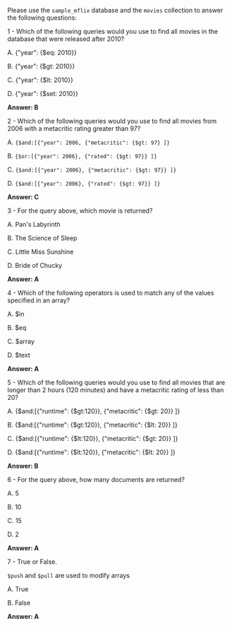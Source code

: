 Please use the `sample_mflix` database and the `movies` collection to answer the following questions:

1 - Which of the following queries would you use to find all movies in the database that were released after 2010?

A. {"year": {$eq: 2010}}

B. {"year": {$gt: 2010}}

C. {"year": {$lt: 2010}}

D. {"year": {$set: 2010}}

**Answer: B**

2 - Which of the following queries would you use to find all movies from 2006 with a metacritic rating greater than 97?

A. `{$and:[{"year": 2006, {"metacritic": {$gt: 97} ]}`

B. `{$or:[{"year": 2006}, {"rated": {$gt: 97}} ]}`

C. `{$and:[{"year": 2006}, {"metacritic": {$gt: 97}} ]}`

D. `{$and:[{"year": 2006}, {"rated": {$gt: 97}} ]}`

**Answer: C**

3 - For the query above, which movie is returned?

A. Pan's Labyrinth

B. The Science of Sleep

C. Little Miss Sunshine

D. Bride of Chucky

**Answer: A**

4 - Which of the following operators is used to match any of the values specified in an array?

A. $in

B. $eq

C. $array

D. $text

**Answer: A**

5 - Which of the following queries would you use to find all movies that are longer than 2 hours (120 minutes) and have a metacritic rating of less than 20?

A. {$and:[{"runtime": {$gt:120}}, {"metacritic": {$gt: 20}} ]}

B. {$and:[{"runtime": {$gt:120}}, {"metacritic": {$lt: 20}} ]}

C. {$and:[{"runtime": {$lt:120}}, {"metacritic": {$gt: 20}} ]}

D. {$and:[{"runtime": {$lt:120}}, {"metacritic": {$lt: 20}} ]}

**Answer: B**


6 - For the query above, how many documents are returned?

A. 5

B. 10

C. 15

D. 2

**Answer: A**


7 - True or False.

`$push` and `$pull` are used to modify arrays

A. True

B. False

**Answer: A**

